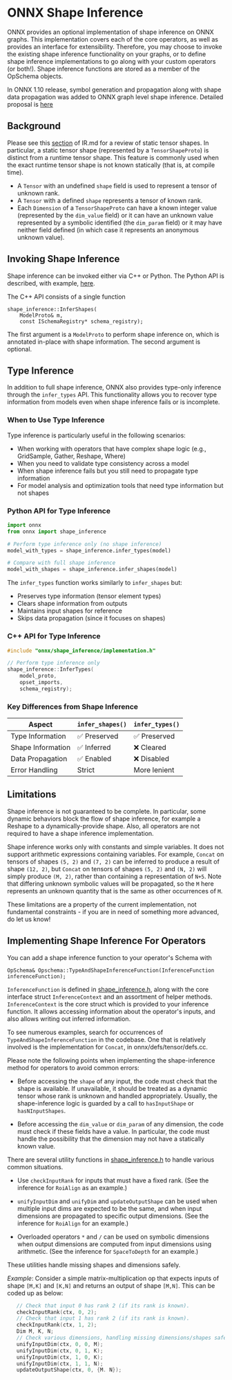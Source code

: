 <!--
Copyright (c) ONNX Project Contributors

SPDX-License-Identifier: Apache-2.0
-->

# ONNX Shape Inference

ONNX provides an optional implementation of shape inference on ONNX
graphs. This implementation covers each of the core operators, as well
as provides an interface for extensibility. Therefore, you may choose
to invoke the existing shape inference functionality on your graphs,
or to define shape inference implementations to go along with your
custom operators (or both!). Shape inference functions are stored as a
member of the OpSchema objects.

In ONNX 1.10 release, symbol generation and propagation along with shape 
data propagation was added to ONNX graph level shape inference. 
Detailed proposal is [here](proposals/SymbolicShapeInfProposal.md)

## Background

Please see this [section](IR.md#static-tensor-shapes) of IR.md for a review of static tensor shapes.
In particular, a static tensor shape (represented by a `TensorShapeProto`) is distinct from
a runtime tensor shape. This feature is commonly used when the exact runtime tensor shape is
not known statically (that is, at compile time).

* A `Tensor` with an undefined `shape` field is used to represent a tensor of unknown rank.
* A `Tensor` with a defined `shape` represents a tensor of known rank.
* Each `Dimension` of a `TensorShapeProto` can have a known integer value
(represented by the `dim_value` field) or it can have an unknown value
represented by a symbolic identified (the `dim_param` field) or it
may have neither field defined (in which case it represents an anonymous
unknown value).

## Invoking Shape Inference

Shape inference can be invoked either via C++ or Python. The Python
API is described, with example,
[here](PythonAPIOverview.md#running-shape-inference-on-an-onnx-model).

The C++ API consists of a single function

```
shape_inference::InferShapes(
    ModelProto& m,
    const ISchemaRegistry* schema_registry);
```

The first argument is a `ModelProto` to perform shape inference on,
which is annotated in-place with shape information. The second
argument is optional.

## Type Inference

In addition to full shape inference, ONNX also provides type-only inference
through the `infer_types` API. This functionality allows you to recover type
information from models even when shape inference fails or is incomplete.

### When to Use Type Inference

Type inference is particularly useful in the following scenarios:

* When working with operators that have complex shape logic (e.g., GridSample, Gather, Reshape, Where)
* When you need to validate type consistency across a model
* When shape inference fails but you still need to propagate type information
* For model analysis and optimization tools that need type information but not shapes

### Python API for Type Inference

```python
import onnx
from onnx import shape_inference

# Perform type inference only (no shape inference)
model_with_types = shape_inference.infer_types(model)

# Compare with full shape inference
model_with_shapes = shape_inference.infer_shapes(model)
```

The `infer_types` function works similarly to `infer_shapes` but:
- Preserves type information (tensor element types)
- Clears shape information from outputs
- Maintains input shapes for reference
- Skips data propagation (since it focuses on shapes)

### C++ API for Type Inference

```cpp
#include "onnx/shape_inference/implementation.h"

// Perform type inference only
shape_inference::InferTypes(
    model_proto,
    opset_imports,
    schema_registry);
```

### Key Differences from Shape Inference

| Aspect | `infer_shapes()` | `infer_types()` |
|--------|---------------|---------------|
| Type Information | ✅ Preserved | ✅ Preserved |
| Shape Information | ✅ Inferred | ❌ Cleared |
| Data Propagation | ✅ Enabled | ❌ Disabled |
| Error Handling | Strict | More lenient |

## Limitations

Shape inference is not guaranteed to be complete. In particular, some
dynamic behaviors block the flow of shape inference, for example a
Reshape to a dynamically-provide shape. Also, all operators are not
required to have a shape inference implementation.

Shape inference works only with constants and simple variables. It
does not support arithmetic expressions containing variables. For
example, `Concat` on tensors of shapes `(5, 2)` and `(7, 2)` can be
inferred to produce a result of shape `(12, 2)`, but `Concat` on
tensors of shapes `(5, 2)` and `(N, 2)` will simply produce `(M, 2)`,
rather than containing a representation of `N+5`. Note that differing
unknown symbolic values will be propagated, so the `M` here represents
an unknown quantity that is the same as other occurrences of `M`.

These limitations are a property of the current implementation, not
fundamental constraints - if you are in need of something more
advanced, do let us know!

## Implementing Shape Inference For Operators

You can add a shape inference function to your operator's Schema with

```
OpSchema& Opschema::TypeAndShapeInferenceFunction(InferenceFunction inferenceFunction);
```

`InferenceFunction` is defined in
[shape_inference.h](/onnx/defs/shape_inference.h), along with the core
interface struct `InferenceContext` and an assortment of helper
methods. `InferenceContext` is the core struct which is provided to
your inference function. It allows accessing information about the
operator's inputs, and also allows writing out inferred information.

To see numerous examples, search for occurrences of
`TypeAndShapeInferenceFunction` in the codebase. One that is
relatively involved is the implementation for `Concat`, in
onnx/defs/tensor/defs.cc.

Please note the following points when implementing the shape-inference method for
operators to avoid common errors:

* Before accessing the `shape` of any input, the code must check that
the shape is available. If unavailable, it should be treated as a dynamic
tensor whose rank is unknown and handled appropriately. Usually, the
shape-inference logic is guarded by a call to `hasInputShape` or
`hasNInputShapes`.

* Before accessing the `dim_value` or `dim_param` of any dimension, the
code must check if these fields have a value. In particular, the code must
handle the possibility that the dimension may not have a statically
known value.

There are several utility functions in [shape_inference.h](/onnx/defs/shape_inference.h)
to handle various common situations.

* Use `checkInputRank` for inputs that must have a fixed rank. (See the
inference for `RoiAlign` as an example.)

* `unifyInputDim` and `unifyDim` and `updateOutputShape` can be used
when multiple input dims are expected to be the same, and when input
dimensions are propagated to specific output dimensions. (See the inference
for `RoiAlign` for an example.)

* Overloaded operators `*` and `/` can be used on symbolic dimensions when output
dimensions are computed from input dimensions using arithmetic. (See the inference
for `SpaceToDepth` for an example.)

These utilities handle missing shapes and dimensions safely.

_Example_: Consider a simple matrix-multiplication op that expects inputs of shape
`[M,K]` and `[K,N]` and returns an output of shape `[M,N]`. This can be coded
up as below:
```cpp
   // Check that input 0 has rank 2 (if its rank is known).
   checkInputRank(ctx, 0, 2);
   // Check that input 1 has rank 2 (if its rank is known).
   checkInputRank(ctx, 1, 2);
   Dim M, K, N;
   // Check various dimensions, handling missing dimensions/shapes safely.
   unifyInputDim(ctx, 0, 0, M);
   unifyInputDim(ctx, 0, 1, K);
   unifyInputDim(ctx, 1, 0, K);
   unifyInputDim(ctx, 1, 1, N);
   updateOutputShape(ctx, 0, {M. N});
```

